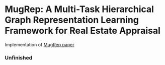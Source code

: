 # MugRep: A Multi-Task Hierarchical Graph Representation Learning Framework for Real Estate Appraisal
Implementation of [MugRep paper](https://arxiv.org/pdf/2107.05180.pdf)

### Unfinished
